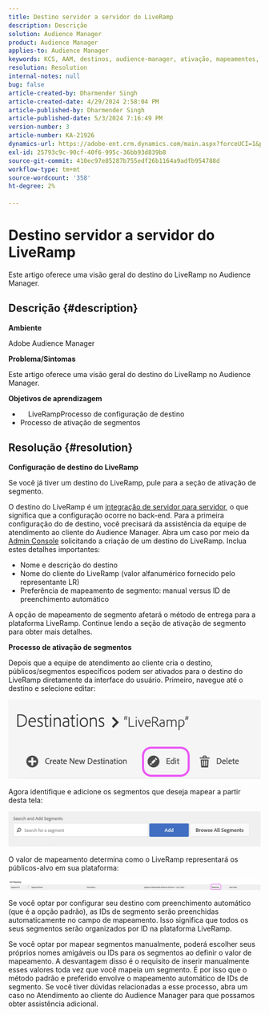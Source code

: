 ```yaml
---
title: Destino servidor a servidor do LiveRamp
description: Descrição
solution: Audience Manager
product: Audience Manager
applies-to: Audience Manager
keywords: KCS, AAM, destinos, audience-manager, ativação, mapeamentos, S2S, servidor para servidor
resolution: Resolution
internal-notes: null
bug: false
article-created-by: Dharmender Singh
article-created-date: 4/29/2024 2:58:04 PM
article-published-by: Dharmender Singh
article-published-date: 5/3/2024 7:16:49 PM
version-number: 3
article-number: KA-21926
dynamics-url: https://adobe-ent.crm.dynamics.com/main.aspx?forceUCI=1&pagetype=entityrecord&etn=knowledgearticle&id=690836e1-3806-ef11-9f8a-6045bd034c54
exl-id: 25793c9c-90cf-40f6-995c-36bb93d839b8
source-git-commit: 410ec97e85287b755edf26b1164a9adfb954788d
workflow-type: tm+mt
source-wordcount: '358'
ht-degree: 2%

---
```


# Destino servidor a servidor do LiveRamp


Este artigo oferece uma visão geral do destino do LiveRamp no Audience Manager.

## Descrição {#description}


<b>Ambiente</b>

Adobe Audience Manager

<b>Problema/Sintomas</b>

Este artigo oferece uma visão geral do destino do LiveRamp no Audience Manager.

<b>Objetivos de aprendizagem</b>

- &#x200B;&#x200B;&#x200B; &#x200B; &#x200B; &#x200B; &#x200B;LiveRampProcesso de configuração de destino
- Processo de ativação de segmentos



## Resolução {#resolution}


<b>Configuração de destino do LiveRamp</b>

Se você já tiver um destino do LiveRamp, pule para a seção de ativação de segmento. 

O destino do LiveRamp é um [integração de servidor para servidor](https://experienceleague.adobe.com/docs/audience-manager/user-guide/features/destinations/device-based/device-based-destinations-list.html?lang=en), o que significa que a configuração ocorre no back-end. Para a primeira configuração do de destino, você precisará da assistência da equipe de atendimento ao cliente do Audience Manager. Abra um caso por meio da [Admin Console](https://adminconsole.adobe.com/) solicitando a criação de um destino do LiveRamp. Inclua estes detalhes importantes:

- Nome e descrição do destino
- Nome do cliente do LiveRamp (valor alfanumérico fornecido pelo representante LR)
- Preferência de mapeamento de segmento: manual versus ID de preenchimento automático


A opção de mapeamento de segmento afetará o método de entrega para a plataforma LiveRamp. Continue lendo a seção de ativação de segmento para obter mais detalhes.



<b>Processo de ativação de segmentos</b>

Depois que a equipe de atendimento ao cliente cria o destino, públicos/segmentos específicos podem ser ativados para o destino do LiveRamp diretamente da interface do usuário. Primeiro, navegue até o destino e selecione editar:

![](assets/bd9e9cba-89e3-ed11-a7c7-6045bd0065b6.png)



Agora identifique e adicione os segmentos que deseja mapear a partir desta tela:

![](assets/d96041d3-89e3-ed11-a7c7-6045bd0065b6.png)

O valor de mapeamento determina como o LiveRamp representará os públicos-alvo em sua plataforma: 

![](assets/75158bf1-89e3-ed11-a7c7-6045bd0065b6.png)

Se você optar por configurar seu destino com preenchimento automático (que é a opção padrão), as IDs de segmento serão preenchidas automaticamente no campo de mapeamento. Isso significa que todos os seus segmentos serão organizados por ID na plataforma LiveRamp.

Se você optar por mapear segmentos manualmente, poderá escolher seus próprios nomes amigáveis ou IDs para os segmentos ao definir o valor de mapeamento. A desvantagem disso é o requisito de inserir manualmente esses valores toda vez que você mapeia um segmento. É por isso que o método padrão e preferido envolve o mapeamento automático de IDs de segmento. Se você tiver dúvidas relacionadas a esse processo, abra um caso no Atendimento ao cliente do Audience Manager para que possamos obter assistência adicional.
